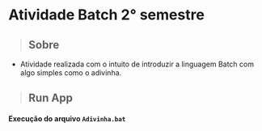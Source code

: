 # Atividade Batch 2° semestre

> ## Sobre
- Atividade realizada com o intuito de introduzir a linguagem Batch com algo simples como o adivinha.

> ## Run App
#### Execução do arquivo `Adivinha.bat` 
